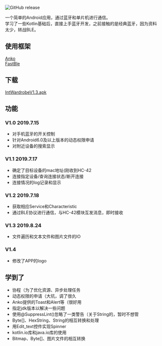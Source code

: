 ![![GitHub release](https://img.shields.io/github/release/lfalive/Smart-wardrobe.svg) ](https://img.shields.io/badge/release-1.3-blue.svg)  

一个简单的Android应用，通过蓝牙和单片机进行通信。  
学习了一些Kotlin基础后，直接上手蓝牙开发，之前接触的是经典蓝牙，因为资料太少，转战BLE。  

## 使用框架
[Anko](https://github.com/Kotlin/anko)  
[FastBle](https://github.com/Jasonchenlijian/FastBle)  

## 下载
[IntWardrobeV1.3.apk](https://raw.githubusercontent.com/lfalive/SmartWardrobe/master/app/release/SmartWardrobe_v1.3_08-24_release.apk?token=AI5MP7SZVJR5F6FU3QFBL4S5NIIRC)

## 功能

### V1.0 2019.7.15
* 对手机蓝牙的开关控制
* 针对Android6.0及以上版本的动态权限申请
* 对附近设备的搜索显示

### V1.1 2019.7.17

* 确定了目标设备的mac地址(刚收到HC-42
* 连接指定设备/查询连接状态/断开连接
* 连接情况的log记录和显示

### V1.2 2019.7.18
* 获取相应Service和Characteristic
* 通过BLE协议进行通信，与HC-42模块互发消息，即时接收

### V1.3 2019.8.24
* 文件遍历和文本文件和图片文件的IO

### V1.4
* 修改了APP的logo

## 学到了
* 协程（为了优化资源、异步处理任务
* 动态权限的申请（大坑，调了很久
* Anko提供的Toast和Alert等（很好用
* 指定jdk版本以解决一些问题
* 使用@SuppressLint()忽略了一类警告（关于String的，暂时不想管
* Byte[]、HexString、String的相互转换和处理
* 用Edit_text控件实现Spinner
* kotlin.io库和java.io库的使用
* Bitmap、Byte[]、图片文件的相互转换